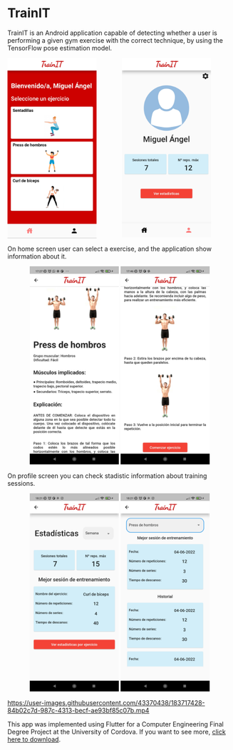 # TrainIT
TrainIT is an Android application capable of detecting whether a user is performing a given gym exercise with the correct technique, by using the TensorFlow pose estimation model.   

<p align="center">
  <img src="images/Screens/HomeScreen.jpg" width="200" style="float:left; padding-right:10px"> <img src="images/Screens/ProfileScreen.jpg" width="200">
</p> 

On home screen user can select a exercise, and the application show information about it.

<p align="center">
  <img src="images/Screens/PressMilitar1.jpg" width="200"> <img src="images/Screens/PressMilitar2.jpg" width="200">
</p> 

On profile screen you can check stadistic information about training sessions.



<p align="center">
  <img src="images/Screens/StadisticScreen.jpg" width="200"> <img src="images/Screens/PressStadistics.jpg" width="200">
</p> 


https://user-images.githubusercontent.com/43370438/183717428-84b02c7d-987c-4313-becf-ae93bf85c07b.mp4

This app was implemented using Flutter for a Computer Engineering Final Degree Project at the University of Cordova. If you want to see more, [ click here to download]( https://1drv.ms/u/s!Asdu4nsiDEAbgkQKBl3fSzv__rqF?e=6i06if).
